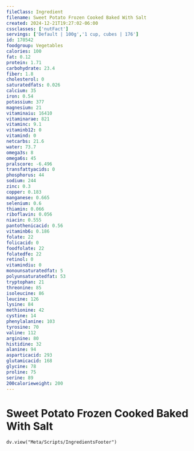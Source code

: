 ```yaml
---
fileClass: Ingredient
filename: Sweet Potato Frozen Cooked Baked With Salt
created: 2024-12-21T19:27:02-06:00
cssclasses: ['nutFact']
servings: ['Default | 100g','1 cup, cubes | 176']
id: 170542
foodgroup: Vegetables
calories: 100
fat: 0.12
protein: 1.71
carbohydrate: 23.4
fiber: 1.8
cholesterol: 0
saturatedfats: 0.026
calcium: 35
iron: 0.54
potassium: 377
magnesium: 21
vitaminaiu: 16410
vitaminarae: 821
vitaminc: 9.1
vitaminb12: 0
vitamind: 0
netcarbs: 21.6
water: 73.7
omega3s: 8
omega6s: 45
pralscore: -6.496
transfattyacids: 0
phosphorus: 44
sodium: 244
zinc: 0.3
copper: 0.183
manganese: 0.665
selenium: 0.6
thiamin: 0.066
riboflavin: 0.056
niacin: 0.555
pantothenicacid: 0.56
vitaminb6: 0.186
folate: 22
folicacid: 0
foodfolate: 22
folatedfe: 22
retinol: 0
vitamindiu: 0
monounsaturatedfat: 5
polyunsaturatedfat: 53
tryptophan: 21
threonine: 85
isoleucine: 86
leucine: 126
lysine: 84
methionine: 42
cystine: 14
phenylalanine: 103
tyrosine: 70
valine: 112
arginine: 80
histidine: 32
alanine: 94
asparticacid: 293
glutamicacid: 168
glycine: 78
proline: 75
serine: 89
200calorieweight: 200
---
```


# Sweet Potato Frozen Cooked Baked With Salt

```dataviewjs
dv.view("Meta/Scripts/IngredientsFooter")
```